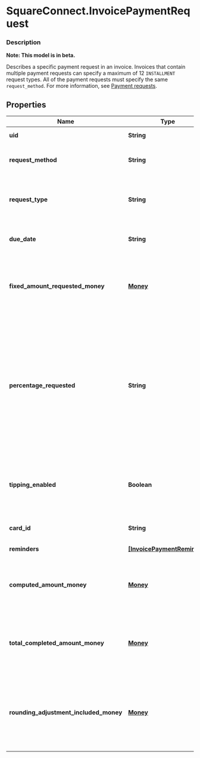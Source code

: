 # SquareConnect.InvoicePaymentRequest

### Description
**Note: This model is in beta.**

Describes a specific payment request in an invoice. Invoices that contain multiple payment requests can  specify a maximum of 12 `INSTALLMENT` request types. All of the payment requests must specify the same `request_method`.  For more information,  see [Payment requests](/docs/invoices-api/overview#payment-requests).

## Properties
Name | Type | Description | Notes
------------ | ------------- | ------------- | -------------
**uid** | **String** | The Square-generated ID of the payment request in an &#x60;invoice&#x60;. | [optional] 
**request_method** | **String** | Indicates how Square processes the payment request. See [InvoiceRequestMethod](#type-invoicerequestmethod) for possible values | [optional] 
**request_type** | **String** | Identifies the payment request type. This type defines how the payment request amount is determined. See [InvoiceRequestType](#type-invoicerequesttype) for possible values | [optional] 
**due_date** | **String** | The due date (in the invoice location&#39;s time zone) for the payment request.  After this date, the invoice becomes overdue. | [optional] 
**fixed_amount_requested_money** | [**Money**](Money.md) | If the payment request specifies &#x60;DEPOSIT&#x60; or &#x60;INSTALLMENT&#x60; as the  &#x60;request_type&#x60;,  this indicates the request amount. You cannot specify this when &#x60;request_type&#x60; is &#x60;BALANCE&#x60; or when the  payment request includes the &#x60;percentage_requested&#x60; field. | [optional] 
**percentage_requested** | **String** | Specifies the amount for the payment request in percentage:  - When the payment &#x60;request_type&#x60; is &#x60;DEPOSIT&#x60;, it is the percentage of the order total amount. - When the payment &#x60;request_type&#x60; is &#x60;INSTALLMENT&#x60;, it is the percentage of the order total less  the deposit, if requested. The sum of the &#x60;percentage_requested&#x60; in all installment  payment requests must be equal to 100.  You cannot specify this when the payment &#x60;request_type&#x60; is &#x60;BALANCE&#x60; or when the  payment request specifies the &#x60;fixed_amount_requested_money&#x60; field. | [optional] 
**tipping_enabled** | **Boolean** | If set to true, the Square-hosted invoice page (the &#x60;public_url&#x60; field of the invoice)  provides a place for the customer to pay a tip.   This field is allowed only on the final payment request   and the payment &#x60;request_type&#x60; must be &#x60;BALANCE&#x60; or &#x60;INSTALLMENT&#x60;. | [optional] 
**card_id** | **String** | If the request method is &#x60;CHARGE_CARD_ON_FILE&#x60;, this field provides the  card to charge. | [optional] 
**reminders** | [**[InvoicePaymentReminder]**](InvoicePaymentReminder.md) | A list of one or more reminders to send for the payment request. | [optional] 
**computed_amount_money** | [**Money**](Money.md) | The payment request amount, computed using the order amount and information from the various payment request fields (&#x60;invoice_request_type&#x60;,  &#x60;fixed_amount_requested_money&#x60;, and &#x60;percentage_requested&#x60;). | [optional] 
**total_completed_amount_money** | [**Money**](Money.md) | The amount of money already paid for the specific payment request.  This amount might include a rounding adjustment if the most recent invoice payment  was in cash in a currency that rounds cash payments (such as, &#x60;CAD&#x60; or &#x60;AUD&#x60;). | [optional] 
**rounding_adjustment_included_money** | [**Money**](Money.md) | If the most recent payment was a cash payment  in a currency that rounds cash payments (such as, &#x60;CAD&#x60; or &#x60;AUD&#x60;) and the payment  is rounded from &#x60;computed_amount_money&#x60; in the payment request, then this  field specifies the rounding adjustment applied. This amount  might be negative. | [optional] 


